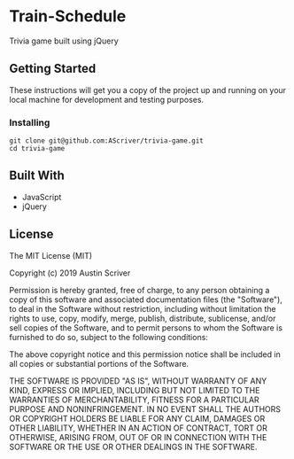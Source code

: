 # Train-Schedule

Trivia game built using jQuery

## Getting Started

These instructions will get you a copy of the project up and running on your local machine for development and testing purposes. 

### Installing


```
git clone git@github.com:AScriver/trivia-game.git
cd trivia-game
```

## Built With

* JavaScript
* jQuery

## License

The MIT License (MIT)

Copyright (c) 2019 Austin Scriver

Permission is hereby granted, free of charge, to any person obtaining a copy of this software and associated documentation files (the "Software"), to deal in the Software without restriction, including without limitation the rights to use, copy, modify, merge, publish, distribute, sublicense, and/or sell copies of the Software, and to permit persons to whom the Software is furnished to do so, subject to the following conditions:

The above copyright notice and this permission notice shall be included in all copies or substantial portions of the Software.

THE SOFTWARE IS PROVIDED "AS IS", WITHOUT WARRANTY OF ANY KIND, EXPRESS OR IMPLIED, INCLUDING BUT NOT LIMITED TO THE WARRANTIES OF MERCHANTABILITY, FITNESS FOR A PARTICULAR PURPOSE AND NONINFRINGEMENT. IN NO EVENT SHALL THE AUTHORS OR COPYRIGHT HOLDERS BE LIABLE FOR ANY CLAIM, DAMAGES OR OTHER LIABILITY, WHETHER IN AN ACTION OF CONTRACT, TORT OR OTHERWISE, ARISING FROM, OUT OF OR IN CONNECTION WITH THE SOFTWARE OR THE USE OR OTHER DEALINGS IN THE SOFTWARE.